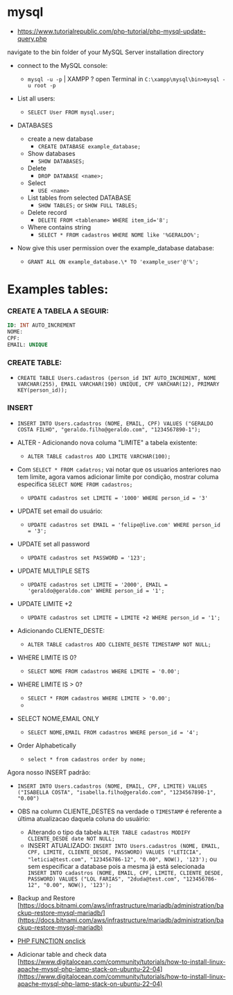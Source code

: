 # mysql

- [https://www.tutorialrepublic.com/php-tutorial/php-mysql-update-query.php
](https://www.tutorialrepublic.com/php-tutorial/php-mysql-update-query.php
)

navigate to the bin folder of your MySQL Server installation directory

- connect to the MySQL console:

  - `mysql -u -p` | XAMPP ? open Terminal in `C:\xampp\mysql\bin>mysql -u root -p`

- List all users:

  - `SELECT User FROM mysql.user;`

- DATABASES

  - create a new database
    - `CREATE DATABASE example_database;`
  - Show databases
    - `SHOW DATABASES;`
  - Delete
    - `DROP DATABASE <name>;`
  - Select
    - `USE <name>`
  - List tables from selected DATABASE
    - `SHOW TABLES;` or `SHOW FULL TABLES;`
  - Delete record
    - `DELETE FROM <tablename> WHERE item_id='8';`
  - Where contains string 
    - `SELECT * FROM cadastros WHERE NOME like '%GERALDO%';` 
  

- Now give this user permission over the example_database database:

  - `GRANT ALL ON example_database.\* TO 'example_user'@'%';`

# Examples tables:

### CREATE A TABELA A SEGUIR:

```sql
ID: INT AUTO_INCREMENT
NOME:
CPF:
EMAIL: UNIQUE
```

### CREATE TABLE:

- `CREATE TABLE Users.cadastros (person_id INT AUTO_INCREMENT, NOME VARCHAR(255), EMAIL VARCHAR(190) UNIQUE, CPF VARCHAR(12), PRIMARY KEY(person_id));`  

### INSERT

- `INSERT INTO Users.cadastros (NOME, EMAIL, CPF) VALUES ("GERALDO COSTA FILHO", "geraldo.filho@geraldo.com", "1234567890-1");`

- ALTER - Adicionando nova columa "LIMITE" a tabela existente:
  - `ALTER TABLE cadastros ADD LIMITE VARCHAR(100);`

- Com `SELECT * FROM cadatros;` vai notar que os usuarios anteriores nao tem limite, agora vamos adicionar limite por condição, mostrar columa especifica `SELECT NOME FROM cadastros;`
  - `UPDATE cadastros set LIMITE = '1000' WHERE person_id = '3'`

- UPDATE set email do usuário:
  - `UPDATE cadastros set EMAIL = 'felipe@live.com' WHERE person_id = '3';`

- UPDATE set all password
  - `UPDATE cadastros set PASSWORD = '123';`
 
- UPDATE MULTIPLE SETS
  - `UPDATE cadastros set LIMITE = '2000', EMAIL = 'geraldo@geraldo.com' WHERE person_id = '1';`

 - UPDATE LIMITE +2
    - `UPDATE cadastros set LIMITE = LIMITE +2 WHERE person_id = '1';`

- Adicionando CLIENTE_DESTE:
  - `ALTER TABLE cadastros ADD CLIENTE_DESTE TIMESTAMP NOT NULL;`     

- WHERE LIMITE IS 0?
  - `SELECT NOME FROM cadastros WHERE LIMITE = '0.00';`

- WHERE LIMITE IS > 0?
  - `SELECT * FROM cadastros WHERE LIMITE > '0.00';`
  - 
- SELECT NOME,EMAIL ONLY 
  -  `SELECT NOME,EMAIL FROM cadastros WHERE person_id = '4';`

- Order Alphabetically
  - `select * from cadastros order by nome;`

Agora nosso INSERT padrão: 
  - `INSERT INTO Users.cadastros (NOME, EMAIL, CPF, LIMITE) VALUES ("ISABELLA COSTA", "isabella.filho@geraldo.com", "1234567890-1", "0.00")`

  - OBS na column CLIENTE_DESTES na verdade o `TIMESTAMP` é referente a última atualizacao daquela coluna do usuáirio:
      - Alterando o tipo da tabela `ALTER TABLE cadastros MODIFY CLIENTE_DESDE date NOT NULL;`
      - INSERT ATUALIZADO: `INSERT INTO Users.cadastros (NOME, EMAIL, CPF, LIMITE, CLIENTE_DESDE, PASSWORD) VALUES ("LETICIA", "leticia@test.com", "123456786-12", "0.00", NOW(), '123');` ou sem especificar a database pois a mesma já está selecionada ` INSERT INTO cadastros (NOME, EMAIL, CPF, LIMITE, CLIENTE_DESDE, PASSWORD) VALUES ("LOL FARIAS", "2duda@test.com", "123456786-12", "0.00", NOW(), '123');`


- Backup and Restore [https://docs.bitnami.com/aws/infrastructure/mariadb/administration/backup-restore-mysql-mariadb/](https://docs.bitnami.com/aws/infrastructure/mariadb/administration/backup-restore-mysql-mariadb)

- [PHP FUNCTION onclick](https://stackoverflow.com/questions/19323010/execute-php-function-with-onclick)

- Adicionar table and check data [https://www.digitalocean.com/community/tutorials/how-to-install-linux-apache-mysql-php-lamp-stack-on-ubuntu-22-04](https://www.digitalocean.com/community/tutorials/how-to-install-linux-apache-mysql-php-lamp-stack-on-ubuntu-22-04)
